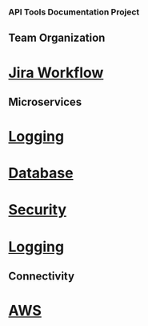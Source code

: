 ### API Tools Documentation Project

  ## Team Organization

   # [Jira Workflow](./jiraWorkflow.md)

  ## Microservices

   # [Logging](./logs.md)
   # [Database](./database.md)
   # [Security](./security.md)
   # [Logging](./logs.md)

  ## Connectivity

   # [AWS](./aws.md)
